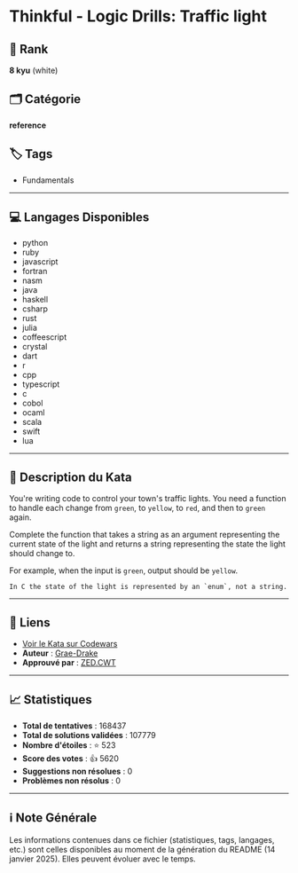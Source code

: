 # Thinkful - Logic Drills: Traffic light

## 🏅 Rank
**8 kyu** (white)

## 🗂️ Catégorie
**reference**

## 🏷️ Tags
- Fundamentals

---

## 💻 Langages Disponibles
- python
- ruby
- javascript
- fortran
- nasm
- java
- haskell
- csharp
- rust
- julia
- coffeescript
- crystal
- dart
- r
- cpp
- typescript
- c
- cobol
- ocaml
- scala
- swift
- lua

---

## 📜 Description du Kata

You're writing code to control your town's traffic lights. You need a function to handle each change from `green`, to `yellow`, to `red`, and then to `green` again. 

Complete the function that takes a string as an argument representing the current state of the light and returns a string representing the state the light should change to.

For example, when the input is `green`, output should be `yellow`.

```if:c
In C the state of the light is represented by an `enum`, not a string.
```

---

## 🔗 Liens
- [Voir le Kata sur Codewars](https://www.codewars.com/kata/58649884a1659ed6cb000072)
- **Auteur** : [Grae-Drake](https://www.codewars.com/users/Grae-Drake)
- **Approuvé par** : [ZED.CWT](https://www.codewars.com/users/ZED.CWT)

---

## 📈 Statistiques
- **Total de tentatives** : 168437
- **Total de solutions validées** : 107779
- **Nombre d'étoiles** : ⭐ 523
- **Score des votes** : 👍 5620
- **Suggestions non résolues** : 0
- **Problèmes non résolus** : 0

---

## ℹ️ Note Générale
Les informations contenues dans ce fichier (statistiques, tags, langages, etc.) sont celles disponibles au moment de la génération du README (14 janvier 2025). Elles peuvent évoluer avec le temps.
